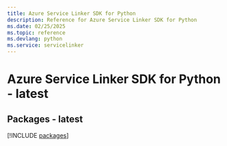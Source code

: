 ```yaml
---
title: Azure Service Linker SDK for Python
description: Reference for Azure Service Linker SDK for Python
ms.date: 02/25/2025
ms.topic: reference
ms.devlang: python
ms.service: servicelinker
---
```

# Azure Service Linker SDK for Python - latest
## Packages - latest
[!INCLUDE [packages](service-linker-index.md)]